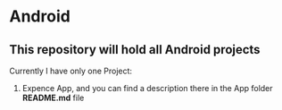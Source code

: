 # Android
## This repository will hold all Android projects 

Currently I have only one Project:
1. Expence App, and you can find a description there in the App folder **README.md** file
